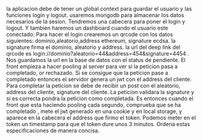 la aplicacion debe de tener un global context para guardar el usuario y las funciones login y logout. usaremos mongodb para almacenar los datos necesarios de la sesion. Tendremos una cabecera para poner el login y logout. Y tambien haremos un dashboard cuando el usuario este conectado. Para hacer el login crearemos un qrcode con los datos siguientes: dominio,aleatorio,address ethereum, signature ecdsa. la signature firma el dominio, aleatorio y address.  la url del deep link del qrcode es login://dominio?aleatorio=44&address=454&signature=4454 . Nos guardamos la url en la base de datos con el status de pendiente. El front empieza a hacer pooling al server para ver si la peticion pasa a completado, or rechazado. Si se consigue que la peticion pase a completado entonces el servidor genera un jwt con el address del cliente. Para completar la peticion se debe de recibir un post con el aleatorio, address del cliente, signature del cliente. La peticion validara la signature y si es correcta pondra la peticion como completada. Es entonces cuando el front que esta haciendo pooling cada segundo, comprueba que se ha completado , mete el jwt generado en una cookie y en local storage, y aparece en la cabecera el address que firmo el token. Podemos meter en el token un timestamp para que el token dure unos 3 minutos. Ordena estas especificaciones de manera concisa.